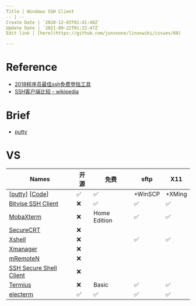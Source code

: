 ```yaml
---
Title | Windows SSH Client
-- | --
Create Date | `2020-12-03T01:41:48Z`
Update Date | `2021-09-22T01:22:47Z`
Edit link | [here](https://github.com/junxnone/linuxwiki/issues/68)

---
```

# Reference
- [2018程序员最佳ssh免费登陆工具](https://www.jianshu.com/p/b29b894aa60f)
- [SSH客户端比较 - wikipedia](https://zh.wikipedia.org/wiki/SSH%E5%AE%A2%E6%88%B7%E7%AB%AF%E6%AF%94%E8%BE%83)

# Brief
- [putty](./putty)


# VS


Names | 开源 | 免费 | sftp | X11|
-- | -- | -- | -- | --
[[putty](https://www.chiark.greenend.org.uk/~sgtatham/putty/)] [[Code](https://git.tartarus.org/simon/putty.git)]| ✅ | ✅ | +WinSCP| +XMing
[Bitvise SSH Client](https://www.bitvise.com/ssh-client) | ❌ |  ✅ | ✅ | ✅ 
[MobaXterm](https://mobaxterm.mobatek.net/) |❌  | Home Edition | ✅ | ✅ 
[SecureCRT](https://www.vandyke.com/products/securecrt/) |❌ 
[Xshell](https://www.netsarang.com/zh/xshell/) |❌  | | ✅ | ✅ 
[Xmanager](https://www.netsarang.com/zh/xmanager/) |❌ 
[mRemoteN](https://mremoteng.org/download) |❌ 
[SSH Secure Shell Client](https://www.ssh.com/ssh/) | ❌ 
[Termius](https://termius.com/) |❌  | Basic |  ✅ | ✅ 
[electerm](https://github.com/electerm/electerm)|  ✅ | ✅  | ✅ | ✅ 
